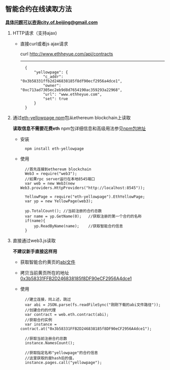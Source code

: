 智能合约在线读取方法
----------

**具体问题可以咨询city.of.beijing@gmail.com**

1. HTTP请求（支持ajax)

    * 直接curl或者js ajax请求
    
        curl http://www.ethheyue.com/api/contracts

        ------------------------------------------
    
            {
                "yellowpage": {
                    "c_addr": "0x3b58331ffb2d246838185f8df90ecf2956a4dce1",
                    "owner": "0xc713ad7305ec2eb9d8d7654190ac359293a22968",
                    "url": "www.ethheyue.com",
                    "set": true
                }
            }
        
2. 通过[eth-yellowpage npm](https://www.npmjs.com/search?q=eth-yellowpage)包从ethereum blockchain上读取

    **读取信息不需要花费eth**
    npm包详细信息和高级用法参见[npm包地址](https://www.npmjs.com/package/eth-yellowpage)
    
    * 安装
    
            npm install eth-yellowpage
            
    * 使用
    
            //首先连接到ethereum blockchain
            Web3 = require("web3");
            //如果rpc server运行在本地8545端口
            var web = new Web3(new Web3.providers.HttpProviders("http://localhost:8545"));
            
            YellowPage = require("eth-yellowpage").EthYellowPage;
            var yp = new YellowPage(web3);
            
            yp.TotalCount(); //当前注册的合约总数
            var name = yp.GetName(0);   //获取注册的第一个合约的名称
            if(name){
                yp.ReadByName(name);    //获取智能合约信息
            }
            
3. 直接通过web3.js读取

    **不建议新手直接这样用**
    * 获取智能合约黄页的[abi文件](https://github.com/lkiversonlk/eth-yellowpage/blob/master/build/contracts/YellowPage.json)
    * 拷贝当前黄页所在的地址 [0x3b58331FFB2D246838185f8DF90eCF2956A4dce1](https://etherchain.org/account/0x3b58331FFB2D246838185f8DF90eCF2956A4dce1)
    * 使用
    
            //建立连接，同上述，跳过
            var abi = JSON.parse(fs.readFileSync("刚刚下载的abi文件路径"));
            //创建合约的代理
            var contract = web.eth.contract(abi);  
            //获取合约实例
            var instance = contract.at("0x3b58331FFB2D246838185f8DF90eCF2956A4dce1");
            
            //获取当前注册合约总数
            instance.NamesCount();
            
            //获取指定名称"yellowpage"的合约信息
            //这里获取的是hash后的值，
            instance.pages.call("yellowpage");
    